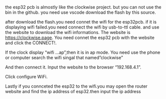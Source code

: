the esp32 pcb is almostly like the clockwise project.
but you can not use the bin in the github.
you need use vscode download the flash by this source.


after download the flash.you need connet the wifi for the esp32pcb.
if it is displaying wifi failed.you need connect the wifi by usb-to-ttl cable.
and use the website to download the wifi informations.
The website is https://clockwise.page.
You need connet the esp32 pcb with the website and click the CONNECT!.


If the clock display “wifi ...ap”,then it is in ap mode.
You need use the phone or computer search the wifi singal that named”clockwise”

And then connect it.
Input the website to the browser “192.168.4.1”.

Click configure WiFi.

Lastly if you connceted the esp32 to the wifi.you may open the router website and find the ip address of esp32.then input the ip address

